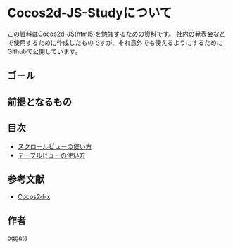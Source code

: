 Cocos2d-JS-Studyについて
=================

この資料はCocos2d-JS(html5)を勉強するための資料です。
社内の発表会などで使用するために作成したものですが、それ意外でも使えるようにするために
Githubで公開しています。

ゴール
-----------------

前提となるもの
-----------------

目次
-----------------
- [スクロールビューの使い方](/ScrollView)
- [テーブルビューの使い方](/TableView)

参考文献
-----------------
- [Cocos2d-x](http://www.cocos2d-x.org/)

作者
-----------------
[oggata](https://twitter.com/oggata)
